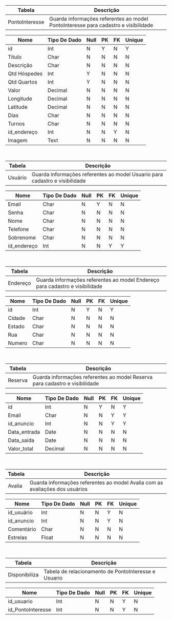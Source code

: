 | Tabela       | Descrição |
|--------------|--------------|
| PontoInteresse | Guarda informações referentes ao model PontoInteresse para cadastro e visibilidade | 

| Nome       | Tipo De Dado | Null | PK   | FK   | Unique |
|------------|--------------|------|------|------|--------|
| id   | Int        |  N   |  Y   |  N   |   Y    |
| Titulo   | Char        |  N   |  N   |  N   |   N    |
| Descrição   | Char        |  N   |  N   |  N   |   N    |
| Qtd Hóspedes   | Int        |  Y   |  N   |  N   |   N    |
| Qtd Quartos   | Int        |  Y   |  N   |  N   |   N    |
| Valor   | Decimal        |  N   |  N   |  N   |   N    |
| Longitude   | Decimal        |  N   |  N   |  N   |   N    |
| Latitude   | Decimal        |  N   |  N   |  N   |   N    |
| Dias   | Char        |  N   |  N   |  N   |   N    |
| Turnos   | Char        |  N   |  N   |  N   |   N    |
| id_endereço   | Int        |  N   |  N   |  Y   |   N    |
| Imagem   | Text        |  N   |  N   |  N   |   N    |


&nbsp;

| Tabela       | Descrição |
|--------------|--------------|
| Usuário | Guarda informações referentes ao model Usuario para cadastro e visibilidade |

| Nome       | Tipo De Dado | Null | PK   | FK   | Unique |
|------------|--------------|------|------|------|--------|
| Email   | Char       |  N   |  Y   |  N   |   N    |
|  Senha  | Char        |  N   |  N   |  N   |   N    |
| Nome   | Char        |  N   |  N   |  N   |   N    |
| Telefone   | Char      |  N   |  N   |  N   |   N    |
| Sobrenome   | Char       |  N   |  N   |  N   |   N    |
| id_endereço   | Int        |  N   |  N   |  Y   |   Y    |

&nbsp;

| Tabela       | Descrição |
|--------------|--------------|
| Endereço | Guarda informações referentes ao model Endereço para cadastro e visibilidade |

| Nome       | Tipo De Dado | Null | PK   | FK   | Unique |
|------------|--------------|------|------|------|--------|
| id   | Int       |  N   |  Y   |  N   |   Y    |
| Cidade  | Char        |  N   |  N   |  N   |   N    |
| Estado   | Char        |  N   |  N   |  N   |   N    |
| Rua   | Char      |  N   |  N   |  N   |   N    |
| Numero   | Char       |  N   |  N   |  N   |   N    |


&nbsp;

| Tabela       | Descrição |
|--------------|--------------|
| Reserva | Guarda informações referentes ao model Reserva para cadastro e visibilidade |

| Nome       | Tipo De Dado | Null | PK   | FK   | Unique |
|------------|--------------|------|------|------|--------|
| id   | Int       |  N   |  Y   |  N   |   Y    |
| Email  | Char        |  N   |  N   |  Y   |   Y    |
| id_anuncio   | Int        |  N   |  N   |  Y   |   Y    |
| Data_entrada   | Date      |  N   |  N   |  N   |   N    |
| Data_saida   | Date       |  N   |  N   |  N   |   N    |
| Valor_total   | Decimal       |  N   |  N   |  N   |   N    |


&nbsp;

| Tabela       | Descrição |
|--------------|--------------|
| Avalia | Guarda informações referentes ao model Avalia com as avaliações dos usuários |

| Nome       | Tipo De Dado | Null | PK   | FK   | Unique |
|------------|--------------|------|------|------|--------|
| id_usuário   | Int       |  N   |  N   |  Y   |   N    |
| id_anuncio  | Int        |  N   |  N   |  Y   |   N    |
| Comentário   | Char        |  N   |  N   |  N   |   N    |
| Estrelas   | Float      |  N   |  N   |  N   |   N    |

&nbsp;

| Tabela       | Descrição |
|--------------|--------------|
| Disponibiliza | Tabela de relacionamento de PontoInteresse e Usuario |

| Nome       | Tipo De Dado | Null | PK   | FK   | Unique |
|------------|--------------|------|------|------|--------|
| id_usuario   | Int       |  N   |  N   |  Y   |   N    |
| id_PontoInteresse  | Int        |  N   |  N   |  Y   |   N    | 